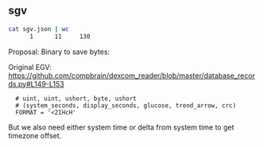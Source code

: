 
## sgv

```bash
cat sgv.json | wc 
      1      11     130

```

Proposal:
Binary to save bytes:

Original EGV:
https://github.com/compbrain/dexcom_reader/blob/master/database_records.py#L149-L153
```
  # uint, uint, ushort, byte, ushort
  # (system_seconds, display_seconds, glucose, trend_arrow, crc)
  FORMAT = '<2IHcH'

```

But we also need either system time or delta from system time to get timezone offset.
